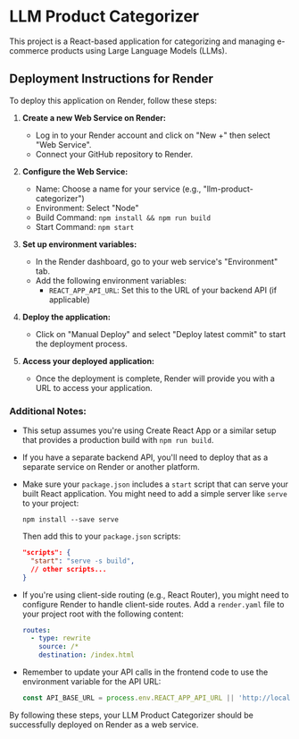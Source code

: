 # LLM Product Categorizer

This project is a React-based application for categorizing and managing e-commerce products using Large Language Models (LLMs).

## Deployment Instructions for Render

To deploy this application on Render, follow these steps:

1. **Create a new Web Service on Render:**
   - Log in to your Render account and click on "New +" then select "Web Service".
   - Connect your GitHub repository to Render.

2. **Configure the Web Service:**
   - Name: Choose a name for your service (e.g., "llm-product-categorizer")
   - Environment: Select "Node"
   - Build Command: `npm install && npm run build`
   - Start Command: `npm start`

3. **Set up environment variables:**
   - In the Render dashboard, go to your web service's "Environment" tab.
   - Add the following environment variables:
     - `REACT_APP_API_URL`: Set this to the URL of your backend API (if applicable)

4. **Deploy the application:**
   - Click on "Manual Deploy" and select "Deploy latest commit" to start the deployment process.

5. **Access your deployed application:**
   - Once the deployment is complete, Render will provide you with a URL to access your application.

### Additional Notes:

- This setup assumes you're using Create React App or a similar setup that provides a production build with `npm run build`.
- If you have a separate backend API, you'll need to deploy that as a separate service on Render or another platform.
- Make sure your `package.json` includes a `start` script that can serve your built React application. You might need to add a simple server like `serve` to your project:
  ```
  npm install --save serve
  ```
  Then add this to your `package.json` scripts:
  ```json
  "scripts": {
    "start": "serve -s build",
    // other scripts...
  }
  ```

- If you're using client-side routing (e.g., React Router), you might need to configure Render to handle client-side routes. Add a `render.yaml` file to your project root with the following content:

  ```yaml
  routes:
    - type: rewrite
      source: /*
      destination: /index.html
  ```

- Remember to update your API calls in the frontend code to use the environment variable for the API URL:
  ```javascript
  const API_BASE_URL = process.env.REACT_APP_API_URL || 'http://localhost:5000/api';
  ```

By following these steps, your LLM Product Categorizer should be successfully deployed on Render as a web service.